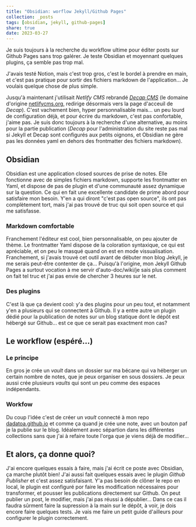 ```yaml
---
title: "Obsidian: worflow Jekyll/Github Pages"
collection: _posts
tags: [obsidian, jekyll, github-pages]
share: true
date: 2023-03-27
---
```


Je suis toujours à la recherche du workflow ultime pour éditer posts sur Github Pages sans trop galérer. Je teste Obsidian et moyennant quelques plugins, ça semble  pas trop mal.

J'avais testé Notion, mais c'est trop gros, c'est le bordel à prendre en main, et c'est pas pratique pour sortir des fichiers markdown de l'application... Je voulais quelque chose de plus simple. 

Jusqu'à maintenant j'utilisait *Netlify CMS* rebrandé [*Decap CMS*](https://decap-cms.org) (le domaine d'origine [netlifycms.org](https://netlifycms.org), redirige désormais vers la page d'acceuil de *Decap*). C'est vachement bien, hyper personnalisable mais... un peu lourd de configuration déjà, et pour écrire du markdown, c'est pas confortable, j'aime pas. Je suis donc toujours à la recherche d'une alternative, au moins pour la partie publication (*Decap* pour l'administration du site reste pas mal si Jekyll et Decap sont configurés aux petits oignons, et Obsidian ne gère pas les données yaml en dehors des frontmatter des fichiers markdown).

## Obsidian

Obsidian est une application closed sources de prise de notes. Elle fonctionne avec de simples fichiers markdown, supporte les frontmatter en Yaml, et dispose de pas de plugin et d'une communauté assez dynamique sur la question. Ce qui en fait une excellente candidate de prime abord pour satisfaire mon besoin. Y'en a qui diront "c'est pas open source", ils ont pas complètement tort, mais j'ai pas trouvé de truc qui soit open source et qui me satisfasse. 

### Markdown comfortable

Franchement l'éditeur est cool, bien personnalisable, on peu ajouter de thème. Le frontmatter Yaml dispose de la coloration syntaxique, ce qui est apréciable, et on peu le masqué quand on est en mode vissualisation. Franchement, si j'avais trouvé cet outil avant de débuter mon blog Jekyll, je me serais peut-être contenter de ça... Puisqu'à l'origine, mon Jekyll Github Pages a surtout vocation à me servir d'auto-doc/wiki/je sais plus comment on fait tel truc et j'ai pas envie de chercher 3 heures sur le net.

### Des plugins

C'est là que ça devient cool: y'a des plugins pour un peu tout, et notamment y'en a plusieurs qui se connectent à Github. Il y a entre autre un plugin dédié pour la publication de notes sur un blog  statique dont le dépôt est hébergé sur Github... est ce que ce serait pas exactment mon cas? 

## Le workflow (espéré...)

### Le principe

En gros je crée un *vault* dans un dossier sur ma bécane qui va héberger un certain nombre de notes, que je peux organiser en sous dossiers. Je peux aussi crée plusieurs *vaults* qui sont un peu comme des espaces indépendants.

### Workfow

Du coup l'idée c'est de créer un *vault* connecté à mon repo [dadatoa.github.io](https://dadatoa.github.io) et comme ça quand je crée une note, avec un bouton paf je la publie sur le blog. Idéalement avec sépartion dans les différentes collections sans que j'ai à refaire toute l'orga que je viens déjà de modifier...

## Et alors, ça donne quoi?

J'ai encore quelques essais à faire, mais j'ai écrit ce poste avec Obsidian, ça marche plutôt bien! J'ai aussi fait quelques essais avec le plugin *Github Publisher* et c'est assez satisfaisant. Y'a pas besoin de clôner le repo en local, le plugin est configuré por faire les modification nécessaires pour transformer, et pousser les publications directement sur Github. On peut publier un post, le modifier, mais j'ai pas réussi à dépublier... Dans ce cas il faudra sûrment faire la supression à la main sur le dépôt, à voir, je dois encore faire quelques tests. Je vais me faire un petit guide d'ailleurs pour configurer le plugin correctement.
